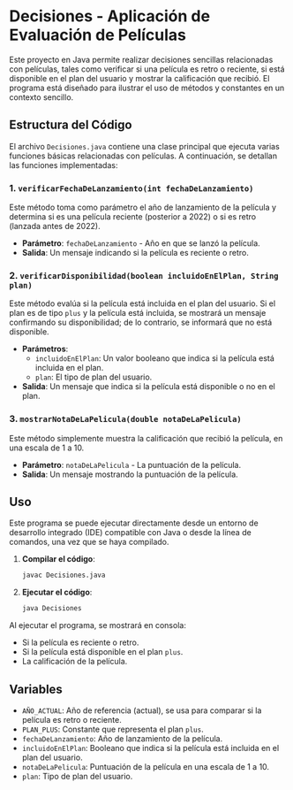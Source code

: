 # Decisiones - Aplicación de Evaluación de Películas

Este proyecto en Java permite realizar decisiones sencillas relacionadas con películas, tales como verificar si una película es retro o reciente, si está disponible en el plan del usuario y mostrar la calificación que recibió. El programa está diseñado para ilustrar el uso de métodos y constantes en un contexto sencillo.

## Estructura del Código

El archivo `Decisiones.java` contiene una clase principal que ejecuta varias funciones básicas relacionadas con películas. A continuación, se detallan las funciones implementadas:

### 1. `verificarFechaDeLanzamiento(int fechaDeLanzamiento)`
Este método toma como parámetro el año de lanzamiento de la película y determina si es una película reciente (posterior a 2022) o si es retro (lanzada antes de 2022).

- **Parámetro**: `fechaDeLanzamiento` - Año en que se lanzó la película.
- **Salida**: Un mensaje indicando si la película es reciente o retro.

### 2. `verificarDisponibilidad(boolean incluidoEnElPlan, String plan)`
Este método evalúa si la película está incluida en el plan del usuario. Si el plan es de tipo `plus` y la película está incluida, se mostrará un mensaje confirmando su disponibilidad; de lo contrario, se informará que no está disponible.

- **Parámetros**:
  - `incluidoEnElPlan`: Un valor booleano que indica si la película está incluida en el plan.
  - `plan`: El tipo de plan del usuario.
- **Salida**: Un mensaje que indica si la película está disponible o no en el plan.

### 3. `mostrarNotaDeLaPelicula(double notaDeLaPelicula)`
Este método simplemente muestra la calificación que recibió la película, en una escala de 1 a 10.

- **Parámetro**: `notaDeLaPelicula` - La puntuación de la película.
- **Salida**: Un mensaje mostrando la puntuación de la película.

## Uso

Este programa se puede ejecutar directamente desde un entorno de desarrollo integrado (IDE) compatible con Java o desde la línea de comandos, una vez que se haya compilado.

1. **Compilar el código**:
    ```bash
    javac Decisiones.java
    ```

2. **Ejecutar el código**:
    ```bash
    java Decisiones
    ```

Al ejecutar el programa, se mostrará en consola:

- Si la película es reciente o retro.
- Si la película está disponible en el plan `plus`.
- La calificación de la película.

## Variables

- `AÑO_ACTUAL`: Año de referencia (actual), se usa para comparar si la película es retro o reciente.
- `PLAN_PLUS`: Constante que representa el plan `plus`.
- `fechaDeLanzamiento`: Año de lanzamiento de la película.
- `incluidoEnElPlan`: Booleano que indica si la película está incluida en el plan del usuario.
- `notaDeLaPelicula`: Puntuación de la película en una escala de 1 a 10.
- `plan`: Tipo de plan del usuario.



